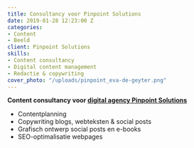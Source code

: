 ```yaml
---
title: Consultancy voor Pinpoint Solutions
date: 2019-01-28 12:23:00 Z
categories:
- Content
- Beeld
client: Pinpoint Solutions
skills:
- Content consultancy
- Digital content management
- Redactie & copywriting
cover_photo: "/uploads/pinpoint_eva-de-geyter.png"
---
```


**Content consultancy voor [digital agency Pinpoint Solutions](https://pinpoint-solutions.be)**

* Contentplanning
* Copywriting blogs, webteksten & social posts
* Grafisch ontwerp social posts en e-books
* SEO-optimalisatie webpages
